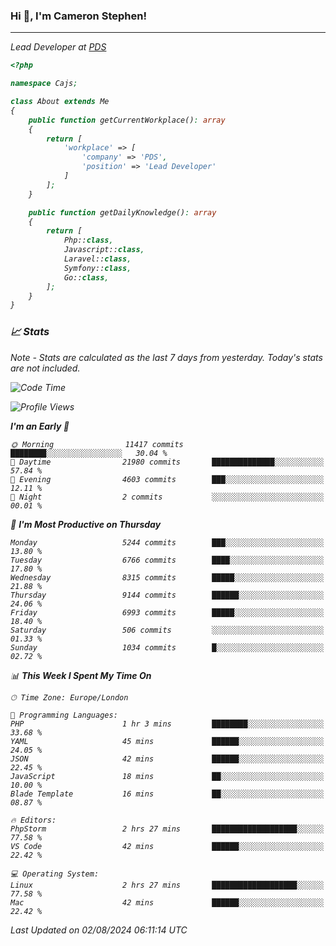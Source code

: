 ### Hi 👋, I'm Cameron Stephen!
<hr>
<p><em>Lead Developer at <a href="https://prindatasolutions.co.uk">PDS</a></p>


```php
<?php

namespace Cajs;

class About extends Me
{
    public function getCurrentWorkplace(): array
    {
        return [
            'workplace' => [
                'company' => 'PDS',
                'position' => 'Lead Developer'
            ]
        ];
    }

    public function getDailyKnowledge(): array
    {
        return [
            Php::class,
            Javascript::class,
            Laravel::class,
            Symfony::class,
            Go::class,
        ];
    }
}
```

### 📈 Stats
<p><em>Note - Stats are calculated as the last 7 days from yesterday. Today's stats are not included.</em></p>


<!--START_SECTION:waka-->
![Code Time](http://img.shields.io/badge/Code%20Time-3%2C888%20hrs%2044%20mins-blue)

![Profile Views](http://img.shields.io/badge/Profile%20Views-0-blue)

**I'm an Early 🐤** 

```text
🌞 Morning                11417 commits       ████████░░░░░░░░░░░░░░░░░   30.04 % 
🌆 Daytime                21980 commits       ██████████████░░░░░░░░░░░   57.84 % 
🌃 Evening                4603 commits        ███░░░░░░░░░░░░░░░░░░░░░░   12.11 % 
🌙 Night                  2 commits           ░░░░░░░░░░░░░░░░░░░░░░░░░   00.01 % 
```
📅 **I'm Most Productive on Thursday** 

```text
Monday                   5244 commits        ███░░░░░░░░░░░░░░░░░░░░░░   13.80 % 
Tuesday                  6766 commits        ████░░░░░░░░░░░░░░░░░░░░░   17.80 % 
Wednesday                8315 commits        █████░░░░░░░░░░░░░░░░░░░░   21.88 % 
Thursday                 9144 commits        ██████░░░░░░░░░░░░░░░░░░░   24.06 % 
Friday                   6993 commits        █████░░░░░░░░░░░░░░░░░░░░   18.40 % 
Saturday                 506 commits         ░░░░░░░░░░░░░░░░░░░░░░░░░   01.33 % 
Sunday                   1034 commits        █░░░░░░░░░░░░░░░░░░░░░░░░   02.72 % 
```


📊 **This Week I Spent My Time On** 

```text
🕑︎ Time Zone: Europe/London

💬 Programming Languages: 
PHP                      1 hr 3 mins         ████████░░░░░░░░░░░░░░░░░   33.68 % 
YAML                     45 mins             ██████░░░░░░░░░░░░░░░░░░░   24.05 % 
JSON                     42 mins             ██████░░░░░░░░░░░░░░░░░░░   22.45 % 
JavaScript               18 mins             ██░░░░░░░░░░░░░░░░░░░░░░░   10.00 % 
Blade Template           16 mins             ██░░░░░░░░░░░░░░░░░░░░░░░   08.87 % 

🔥 Editors: 
PhpStorm                 2 hrs 27 mins       ███████████████████░░░░░░   77.58 % 
VS Code                  42 mins             ██████░░░░░░░░░░░░░░░░░░░   22.42 % 

💻 Operating System: 
Linux                    2 hrs 27 mins       ███████████████████░░░░░░   77.58 % 
Mac                      42 mins             ██████░░░░░░░░░░░░░░░░░░░   22.42 % 
```


 Last Updated on 02/08/2024 06:11:14 UTC
<!--END_SECTION:waka-->
